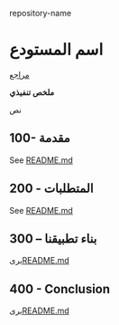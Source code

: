 repository-name

# اسم المستودع

[مراجع](./REFERENCES.md)

**ملخص تنفيذي**

نص

## 100- مقدمة

See [README.md](./100/README.md)

## 200 - المتطلبات

See [README.md](./200/README.md)

## 300 – بناء تطبيقنا

يرى[README.md](./300/README.md)

## 400 - Conclusion

يرى[README.md](./400/README.md)
